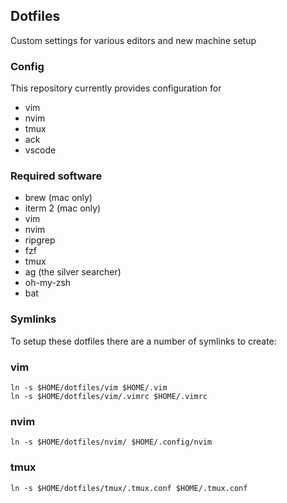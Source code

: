 ## Dotfiles

Custom settings for various editors and new machine setup

### Config

This repository currently provides configuration for 

* vim
* nvim
* tmux
* ack
* vscode

### Required software

* brew (mac only)
* iterm 2 (mac only)
* vim 
* nvim
* ripgrep
* fzf
* tmux
* ag (the silver searcher)
* oh-my-zsh
* bat

### Symlinks

To setup these dotfiles there are a number of symlinks to create:

### vim

    ln -s $HOME/dotfiles/vim $HOME/.vim
    ln -s $HOME/dotfiles/vim/.vimrc $HOME/.vimrc

### nvim

    ln -s $HOME/dotfiles/nvim/ $HOME/.config/nvim

### tmux

    ln -s $HOME/dotfiles/tmux/.tmux.conf $HOME/.tmux.conf
